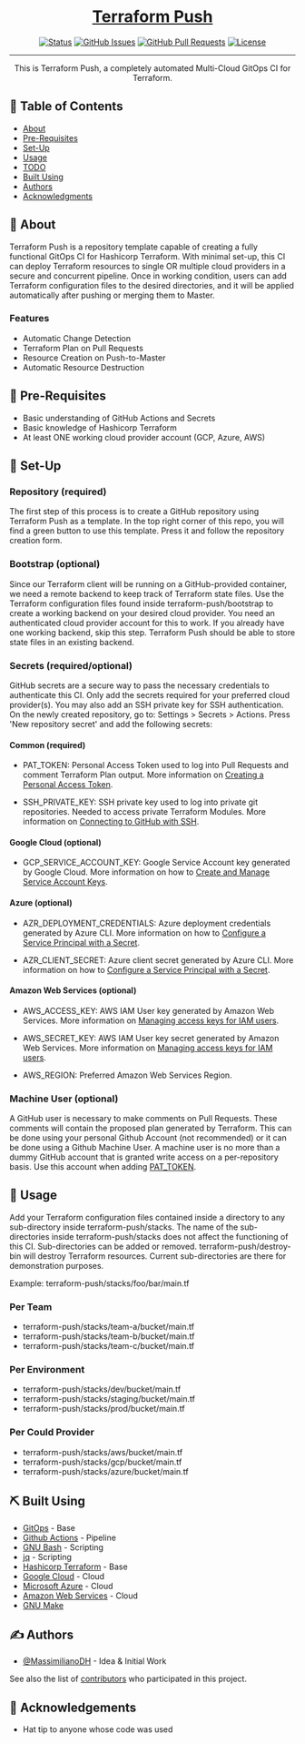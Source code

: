 <p align="center">
  <a href="" rel="noopener">
</p>

<h1 align="center">Terraform Push</h1>

<div align="center">

  [![Status](https://img.shields.io/badge/status-active-success.svg)]() 
  [![GitHub Issues](https://img.shields.io/github/issues/MassimilianoDH/terraform-push.svg)](https://github.com/MassimilianoDH/terraform-push/issues)
  [![GitHub Pull Requests](https://img.shields.io/github/issues-pr/MassimilianoDH/terraform-push.svg)](https://github.com/MassimilianoDH/terraform-push/issues)
  [![License](https://img.shields.io/badge/license-MIT-blue.svg)](/LICENSE)

</div>

---

<p align="center"> This is Terraform Push, a completely automated Multi-Cloud GitOps CI for Terraform.
    <br> 
</p>

## 📝 Table of Contents
- [About](#about)
- [Pre-Requisites](#prerequisites)
- [Set-Up](#setup)
- [Usage](#usage)
- [TODO](../master/TODO.md)
- [Built Using](#built_using)
- [Authors](#authors)
- [Acknowledgments](#acknowledgement)

## 🧐 About <a name = "about"></a>
Terraform Push is a repository template capable of creating a fully functional GitOps CI for Hashicorp Terraform. With minimal set-up, this CI can deploy Terraform resources to single OR multiple cloud providers in a secure and concurrent pipeline. Once in working condition, users can add Terraform configuration files to the desired directories, and it will be applied automatically after pushing or merging them to Master.

### Features <a name = "features"></a>

- Automatic Change Detection
- Terraform Plan on Pull Requests
- Resource Creation on Push-to-Master
- Automatic Resource Destruction

## 🏁 Pre-Requisites <a name = "prerequisites"></a>

- Basic understanding of GitHub Actions and Secrets
- Basic knowledge of Hashicorp Terraform
- At least ONE working cloud provider account (GCP, Azure, AWS)

## 🚀 Set-Up <a name = "setup"></a>
### Repository (required) <a name = "repository"></a>
The first step of this process is to create a GitHub repository using Terraform Push as a template. In the top right corner of this repo, you will find a green button to use this template. Press it and follow the repository creation form.

### Bootstrap (optional) <a name = "bootstrap"></a>
Since our Terraform client will be running on a GitHub-provided container, we need a remote backend to keep track of Terraform state files. Use the Terraform configuration files found inside terraform-push/bootstrap to create a working backend on your desired cloud provider. You need an authenticated cloud provider account for this to work. If you already have one working backend, skip this step. Terraform Push should be able to store state files in an existing backend.

### Secrets (required/optional) <a name = "secrets"></a>
GitHub secrets are a secure way to pass the necessary credentials to authenticate this CI. Only add the secrets required for your preferred cloud provider(s). You may also add an SSH private key for SSH authentication. On the newly created repository, go to: Settings > Secrets > Actions. Press 'New repository secret' and add the following secrets:

#### Common (required)
- PAT_TOKEN: Personal Access Token used to log into Pull Requests and comment Terraform Plan output. More information on [Creating a Personal Access Token](https://docs.github.com/en/authentication/keeping-your-account-and-data-secure/creating-a-personal-access-token).

- SSH_PRIVATE_KEY: SSH private key used to log into private git repositories. Needed to access private Terraform Modules. More information on [Connecting to GitHub with SSH](https://docs.github.com/en/authentication/connecting-to-github-with-ssh).

#### Google Cloud (optional)
- GCP_SERVICE_ACCOUNT_KEY: Google Service Account key generated by Google Cloud. More information on how to [Create and Manage Service Account Keys](https://cloud.google.com/iam/docs/creating-managing-service-account-keys).

#### Azure (optional)
- AZR_DEPLOYMENT_CREDENTIALS: Azure deployment credentials generated by Azure CLI. More information on how to [Configure a Service Principal with a Secret](https://github.com/Azure/login#configure-a-service-principal-with-a-secret).

- AZR_CLIENT_SECRET: Azure client secret generated by Azure CLI. More information on how to [Configure a Service Principal with a Secret](https://github.com/Azure/login#configure-a-service-principal-with-a-secret).

#### Amazon Web Services (optional)
- AWS_ACCESS_KEY: AWS IAM User key generated by Amazon Web Services. More information on [Managing access keys for IAM users](https://docs.aws.amazon.com/IAM/latest/UserGuide/id_credentials_access-keys.html).

- AWS_SECRET_KEY: AWS IAM User key secret generated by Amazon Web Services. More information on [Managing access keys for IAM users](https://docs.aws.amazon.com/IAM/latest/UserGuide/id_credentials_access-keys.html).

- AWS_REGION: Preferred Amazon Web Services Region.

### Machine User (optional) <a name = "machineuser"></a>
A GitHub user is necessary to make comments on Pull Requests. These comments will contain the proposed plan generated by Terraform. This can be done using your personal Github Account (not recommended) or it can be done using a Github Machine User. A machine user is no more than a dummy GitHub account that is granted write access on a per-repository basis. Use this account when adding [PAT_TOKEN](###secrets).

## 🎈 Usage <a name="usage"></a>
Add your Terraform configuration files contained inside a directory to any sub-directory inside terraform-push/stacks. The name of the sub-directories inside terraform-push/stacks does not affect the functioning of this CI. Sub-directories can be added or removed. terraform-push/destroy-bin will destroy Terraform resources. Current sub-directories are there for demonstration purposes.

Example: terraform-push/stacks/foo/bar/main.tf

### Per Team

- terraform-push/stacks/team-a/bucket/main.tf
- terraform-push/stacks/team-b/bucket/main.tf
- terraform-push/stacks/team-c/bucket/main.tf

### Per Environment 

- terraform-push/stacks/dev/bucket/main.tf
- terraform-push/stacks/staging/bucket/main.tf
- terraform-push/stacks/prod/bucket/main.tf

### Per Could Provider 

- terraform-push/stacks/aws/bucket/main.tf
- terraform-push/stacks/gcp/bucket/main.tf
- terraform-push/stacks/azure/bucket/main.tf


## ⛏️ Built Using <a name = "built_using"></a>
- [GitOps](https://about.gitlab.com/topics/gitops/) - Base
- [Github Actions](https://github.com/features/actions/) - Pipeline
- [GNU Bash](https://www.gnu.org/software/bash/) - Scripting
- [jq](https://stedolan.github.io/jq/) - Scripting
- [Hashicorp Terraform](https://www.terraform.io/) - Base
- [Google Cloud](https://cloud.google.com/) - Cloud
- [Microsoft Azure](https://azure.microsoft.com/en-us/) - Cloud
- [Amazon Web Services](https://aws.amazon.com/) - Cloud
- [GNU Make](https://www.gnu.org/software/make/manual/make.html)

## ✍️ Authors <a name = "authors"></a>
- [@MassimilianoDH](https://github.com/MassimilianoDH) - Idea & Initial Work

See also the list of [contributors](https://github.com/MassimilianoDH/terraform-push/contributors) who participated in this project.

## 🎉 Acknowledgements <a name = "acknowledgement"></a>
- Hat tip to anyone whose code was used